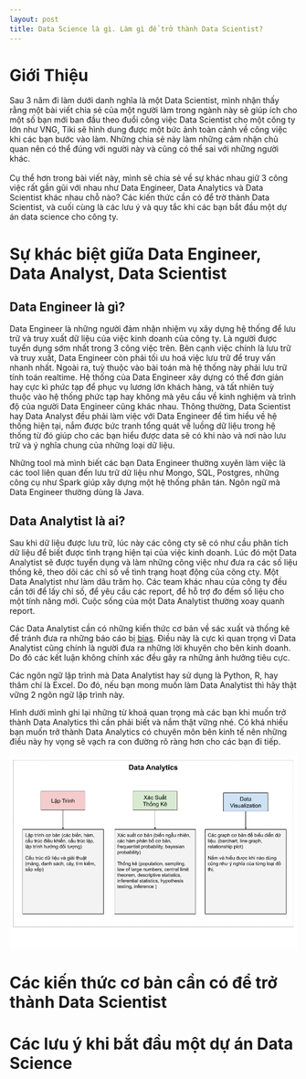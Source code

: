 ```yaml
---
layout: post
title: Data Science là gì. Làm gì để trở thành Data Scientist?
---
```

# Giới Thiệu
Sau 3 năm đi làm dưới danh nghĩa là một Data Scientist, mình nhận thấy rằng một bài viết chia sẻ của một người làm trong ngành này sẽ giúp ích cho một số bạn mới ban đầu theo đuổi công việc Data Scientist cho một công ty lớn như VNG, Tiki sẽ hình dung được một bức ảnh toàn cảnh về công việc khi các bạn bước vào làm. Những chia sẻ này làm những cảm nhận chủ quan nên có thể đúng với người này và cũng có thể sai với những người khác. <br/><br/> Cụ thể hơn trong bài viết này, mình sẽ chia sẻ về sự khác nhau giữ 3 công việc rất gần gũi với nhau như Data Engineer, Data Analytics và Data Scientist khác nhau chỗ nào? Các kiến thức cần có để trờ thành Data Scientist, và cuối cùng là các lưu ý và quy tắc khi các bạn bắt đầu một dự án data science cho công ty. 

# Sự khác biệt giữa Data Engineer, Data Analyst, Data Scientist
## Data Engineer là gì?
Data Engineer là những người đảm nhận nhiệm vụ xây dựng hệ thống để lưu trữ và truy xuất dữ liệu của việc kinh doanh của công ty. Là người được tuyển dụng sớm nhất trong 3 công việc trên. Bên cạnh việc chính là lưu trữ và truy xuất, Data Engineer còn phải tối ưu hoá việc lưu trữ để truy vấn nhanh nhất. Ngoài ra, tuỳ thuộc vào bài toán mà hệ thống này phải lưu trữ tính toán realtime. Hệ thống của Data Engineer xây dựng có thể đơn giản hay cực kì phức tạp để phục vụ lương lớn khách hàng, và tất nhiên tuỳ thuộc vào hệ thống phức tạp hay không mà yêu cầu về kinh nghiệm và trình độ của người Data Engineer cũng khác nhau. Thông thường, Data Scientist hay Data Analyst đều phải làm việc với Data Engineer để tìm hiểu về hệ thống hiện tại, nắm được bức tranh tổng quát về luồng dữ liệu trong hệ thống từ đó giúp cho các bạn hiểu được data sẽ có khi nào và nơi nào lưu trữ và ý nghĩa chung của những loại dữ liệu. 

Những tool mà mình biết các bạn Data Engineer thường xuyên làm việc là các tool liên quan đến lưu trữ dữ liệu như Mongo, SQL, Postgres, những công cụ như Spark giúp xây dựng một hệ thống phân tán. Ngôn ngữ mà Data Engineer thường dùng là Java. 
## Data Analytist là ai?
Sau khi dữ liệu được lưu trữ, lúc này các công cty sẽ có như cầu phân tích dữ liệu để biết được tình trạng hiện tại của việc kinh doanh. Lúc đó một Data Analytist sẽ được tuyển dụng và làm những công việc như đưa ra các số liệu thống kê, theo dõi các chỉ số về tình trạng hoạt động của công cty. Một Data Analytist như làm dâu trăm họ. Các team khác nhau của công ty đều cần tới  để lấy chỉ số, để yêu cầu các report, để hỗ trợ đo đếm số liệu cho một tính năng mới. Cuộc sống của một Data Analytist thường xoay quanh report.

Các Data Analytist cần có những kiến thức cơ bản về sác xuất và thống kê để tránh đưa ra những báo cáo bị [bias](https://en.wikipedia.org/wiki/Sampling_bias). Điều này là cực kì quan trọng vì Data Analytist cũng chính là người đưa ra những lời khuyên cho bên kinh doanh. Do đó các kết luận không chính xác đều gây ra những ảnh hưởng tiêu cực. 

Các ngôn ngữ lập trình mà Data Analytist hay sử dụng là Python, R, hay thâm chí là Excel. Do đó, nếu bạn mong muốn làm Data Analytist thì hãy thật vững 2 ngôn ngữ lập trình này. 

Hình dưới mình ghi lại những từ khoá quan trọng mà các bạn khi muốn trở thành Data Analytics thì cần phải biết và nắm thật vững nhé. Có khá nhiều bạn muốn trở thành Data Analytics có chuyên môn bên kinh tế nên những điều này hy vọng sẽ vạch ra con đường rõ ràng hơn cho các bạn đi tiếp. 

<div class="img-div" markdown="0">
    <img src="/images/data_scientist/da_roadmap.png" />
</div>

# Các kiến thức cơ bản cần có để trở thành Data Scientist
# Các lưu ý khi bắt đầu một dự án Data Science
